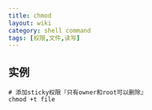 ```yaml
---
title: chmod
layout: wiki
category: shell command
tags: [权限,文件,读写]
---
```


## 实例

```
# 添加sticky权限『只有owner和root可以删除』
chmod +t file
```
